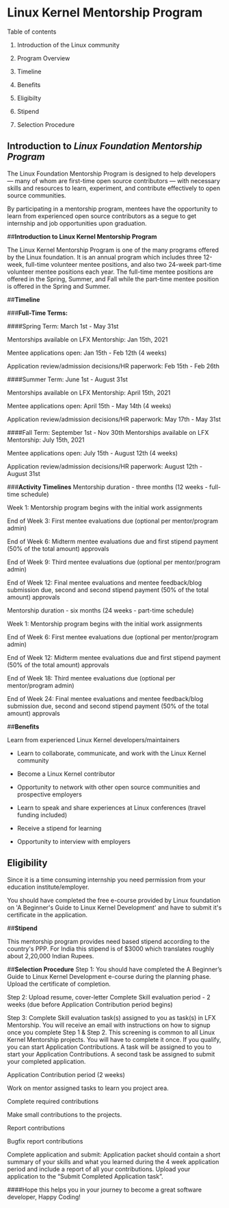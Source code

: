 # **Linux Kernel Mentorship Program**

Table of contents


1.   Introduction of the Linux community
2.   Program Overview

1.   Timeline
2.   Benefits
2.   Eligibilty
2.   Stipend

1.   Selection Procedure
   


## **Introduction to *Linux Foundation Mentorship Program*** 

The Linux Foundation Mentorship Program is designed to help developers — many of whom are first-time open source contributors — with necessary skills and resources to learn, experiment, and contribute effectively to open source communities.

By participating in a mentorship program, mentees have the opportunity to learn from experienced open source contributors as a segue to get internship and job opportunities upon graduation.




##**Introduction to Linux Kernel Mentorship Program**

The Linux Kernel Mentorship Program is one of the many programs offered by the Linux foundation. It is an annual program which includes three 12-week, full-time volunteer mentee positions, and also two 24-week part-time volunteer mentee positions each year. The full-time mentee positions are offered in the Spring, Summer, and Fall while the part-time mentee position is offered in the Spring and Summer.


##**Timeline**

###**Full-Time Terms:**

####Spring Term: March 1st - May 31st

Mentorships available on LFX Mentorship: Jan 15th, 2021

Mentee applications open: Jan 15th - Feb 12th (4 weeks)

Application review/admission decisions/HR paperwork: Feb 15th - Feb 26th


####Summer Term: June 1st - August  31st

Mentorships available on LFX Mentorship: April 15th, 2021

Mentee applications open: April 15th - May 14th (4 weeks)

Application review/admission decisions/HR paperwork: May 17th - May 31st

####Fall Term: September 1st - Nov 30th
Mentorships available on LFX Mentorship: July 15th, 2021

Mentee applications open: July 15th - August 12th (4 weeks)

Application review/admission decisions/HR paperwork: August 12th - August 31st

###**Activity Timelines**
Mentorship duration - three months (12 weeks - full-time schedule)

Week 1: Mentorship program begins with the initial work assignments

End of Week 3: First mentee evaluations due (optional per mentor/program admin)

End of Week 6: Midterm mentee evaluations due and first stipend payment (50% of the total amount) approvals

End of Week 9: Third mentee evaluations due (optional per mentor/program admin)

End of Week 12: Final mentee evaluations and mentee feedback/blog submission due, second and second stipend payment (50% of the total amount) approvals  

Mentorship duration - six months (24 weeks - part-time schedule)

Week 1: Mentorship program begins with the initial work assignments

End of Week 6: First mentee evaluations due (optional per mentor/program admin)

End of Week 12: Midterm mentee evaluations due and first stipend payment (50% of the total amount) approvals

End of Week 18: Third mentee evaluations due (optional per mentor/program admin)

End of Week 24: Final mentee evaluations and mentee feedback/blog submission due, second and second stipend payment (50% of the total amount) approvals  


##**Benefits**


Learn from experienced Linux Kernel developers/maintainers


*   Learn to collaborate, communicate, and work with the Linux Kernel community

*   Become a Linux Kernel contributor


*   Opportunity to network with other open source communities and prospective employers

*   Learn to speak and share experiences at Linux conferences (travel funding included)


*   Receive a stipend for learning
*   Opportunity to interview with employers


## **Eligibility**
Since it is a time consuming internship you need permission from your education institute/employer.

You should have completed the free e-course provided by Linux foundation on 'A Beginner's Guide to Linux Kernel Development' and have to submit it's certificate in the application.

##**Stipend**

This mentorship program provides need based stipend according to the country's PPP. For India this stipend is of $3000 which translates roughly about 2,20,000 Indian Rupees.

##**Selection Procedure**
Step 1: You should have completed the A Beginner’s Guide to Linux Kernel Development e-course during the planning phase. Upload the certificate of completion.

Step 2: Upload resume, cover-letter
Complete Skill evaluation period - 2 weeks (due before Application Contribution period begins)

Step 3: Complete Skill evaluation task(s) assigned to you as task(s) in LFX Mentorship. You will receive an email with instructions on how to signup once you complete Step 1 & Step 2. This screening is common to all Linux Kernel Mentorship projects. You will have to complete it once.
If you qualify, you can start Application Contributions. A task will be assigned to you to start your Application Contributions. A second task be assigned to submit your completed application.

Application Contribution period (2 weeks)

Work on mentor assigned tasks to learn you project area.

Complete required contributions

Make small contributions to the projects. 

Report contributions

Bugfix report contributions

Complete application and submit: Application packet should contain a short summary of your skills and what you learned during the 4 week application period and include a report of all your contributions. Upload your application to the “Submit Completed Application task”.

####Hope this helps you in your journey to become a great software developer, Happy Coding!




